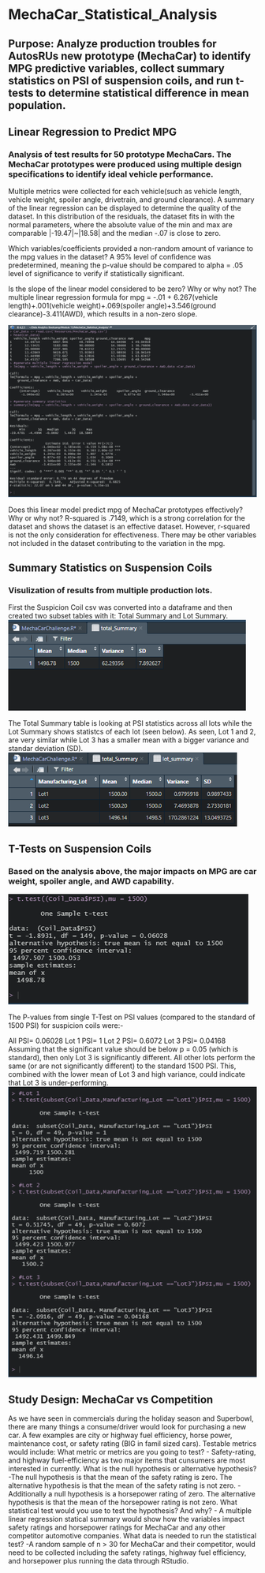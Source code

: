 # MechaCar_Statistical_Analysis
## Purpose: Analyze production troubles for AutosRUs new prototype (MechaCar) to identify MPG predictive variables, collect summary statistics on PSI of suspension coils, and run t-tests to determine statistical difference in mean population.

## Linear Regression to Predict MPG
### Analysis of test results for 50 prototype MechaCars. The MechaCar prototypes were produced using multiple design specifications to identify ideal vehicle performance. 
Multiple metrics were collected for each vehicle(such as vehicle length, vehicle weight, spoiler angle, drivetrain, and ground clearance).
A summary of the linear regression can be displayed to determine the quality of the dataset. In this distribution of the residuals, the dataset fits in with the normal parameters, where the absolute value of the min and max are comparable |-19.47|~|18.58| and the median -.07 is close to zero.

Which variables/coefficients provided a non-random amount of variance to the mpg values in the dataset?
A 95% level of confidence was predetermined, meaning the p-value should be compared to alpha = .05 level of significance to verify if statistically significant.

Is the slope of the linear model considered to be zero? Why or why not?
The multiple linear regression formula for mpg = -.01 + 6.267(vehicle length)+.001(vehicle weight)+.069(spoiler angle)+3.546(ground clearance)-3.411(AWD), which results in a non-zero slope.

![deliv 1 summary](deliv-1-summary.png)

Does this linear model predict mpg of MechaCar prototypes effectively? Why or why not?
R-squared is .7149, which is a strong correlation for the dataset and shows the dataset is an effective dataset. However, r-squared is not the only consideration for effectiveness. There may be other variables not included in the dataset contributing to the variation in the mpg.

## Summary Statistics on Suspension Coils
### Visulization of  results from multiple production lots. 
First the Suspicion Coil csv was converted into a dataframe and then created two subset tables with it: Total Summary and Lot Summary.
![deliv 2 summary](deliv-2-mean-med-var.png)

The Total Summary table is looking at PSI statistics across all lots while the Lot Summary shows statistcs of each lot (seen below). As seen, Lot 1 and 2, are very similar while Lot 3 has a smaller mean with a bigger variance and standar deviation (SD).
![Deliv 2 lot summary](deliv-2-lot-summary.png)

## T-Tests on Suspension Coils
### Based on the analysis above, the major impacts on MPG are car weight, spoiler angle, and AWD capability. 
![Del 3 ttest](deliv-3-ttest.png)

The P-values from single T-Test on PSI values (compared to the standard of 1500 PSI) for suspicion coils were:-

All PSI= 0.06028 Lot 1 PSI= 1 Lot 2 PSI= 0.6072 Lot 3 PSI= 0.04168 Assuming that the significant value should be below p = 0.05 (which is standard), then only Lot 3 is significantly different. All other lots perform the same (or are not significantly different) to the standard 1500 PSI. This, combined with the lower mean of Lot 3 and high variance, could indicate that Lot 3 is under-performing.
![Del 3 ttest each lot](deliv-3-ttest-lots.png)

## Study Design: MechaCar vs Competition
As we have seen in commercials during the holiday season and Superbowl, there are many things a consume/driver would look for purchasing a new car.
A few examples are city or highway fuel efficiency, horse power, maintenance cost, or safety rating (BIG in famil sized cars).
Testable metrics would include:
What metric or metrics are you going to test?
	- Safety-rating, and highway fuel-efficiency as two major items that cunsumers are most interested in currently.
What is the null hypothesis or alternative hypothesis?
	-The null hypothesis is that the mean of the safety rating is zero. The alternative hypothesis is that the mean of the safety rating is not zero.
	-Additionally a null hypothesis is a horsepower rating of zero. The alternative hypothesis is that the mean of the horsepower rating is not zero.
What statistical test would you use to test the hypothesis? And why?
	- A multiple linear regression statical summary would show how the variables impact safety ratings and horsepower ratings for MechaCar and any other competitor automotive companies.
What data is needed to run the statistical test?
	-A random sample of n > 30 for MechaCar and their competitor, would need to be collected including the safety ratings, highway fuel efficiency, and horsepower plus running the data through RStudio.